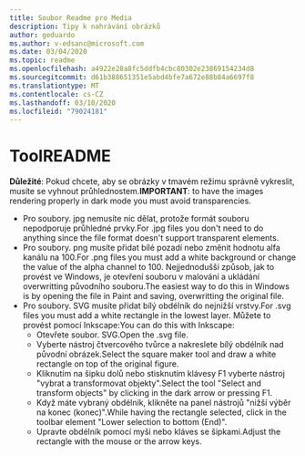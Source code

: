 ```yaml
---
title: Soubor Readme pro Media
description: Tipy k nahrávání obrázků
author: geduardo
ms.author: v-edsanc@microsoft.com
ms.date: 03/04/2020
ms.topic: readme
ms.openlocfilehash: a4922e28a8fc5ddfb4cbc80302e23869154234d8
ms.sourcegitcommit: d61b388651351e5abd4bfe7a672e88b84a6697f8
ms.translationtype: MT
ms.contentlocale: cs-CZ
ms.lasthandoff: 03/10/2020
ms.locfileid: "79024181"
---
```

# <a name="readme"></a><span data-ttu-id="641bf-103">Tool</span><span class="sxs-lookup"><span data-stu-id="641bf-103">README</span></span>
<span data-ttu-id="641bf-104">**Důležité**: Pokud chcete, aby se obrázky v tmavém režimu správně vykreslit, musíte se vyhnout průhlednostem.</span><span class="sxs-lookup"><span data-stu-id="641bf-104">**IMPORTANT**: to have the images rendering properly in dark mode you must avoid transparencies.</span></span>
- <span data-ttu-id="641bf-105">Pro soubory. jpg nemusíte nic dělat, protože formát souboru nepodporuje průhledné prvky.</span><span class="sxs-lookup"><span data-stu-id="641bf-105">For .jpg files you don't need to do anything since the file format doesn't support transparent elements.</span></span>
- <span data-ttu-id="641bf-106">Pro soubory. png musíte přidat bílé pozadí nebo změnit hodnotu alfa kanálu na 100.</span><span class="sxs-lookup"><span data-stu-id="641bf-106">For .png files you must add a white background or change the value of the alpha channel to 100.</span></span> <span data-ttu-id="641bf-107">Nejjednodušší způsob, jak to provést ve Windows, je otevření souboru v malování a ukládání overwritting původního souboru.</span><span class="sxs-lookup"><span data-stu-id="641bf-107">The easiest way to do this in Windows is by opening the file in Paint and saving, overwritting the original file.</span></span>
- <span data-ttu-id="641bf-108">Pro soubory. SVG musíte přidat bílý obdélník do nejnižší vrstvy.</span><span class="sxs-lookup"><span data-stu-id="641bf-108">For .svg files you must add a white rectangle in the lowest layer.</span></span> <span data-ttu-id="641bf-109">Můžete to provést pomocí Inkscape:</span><span class="sxs-lookup"><span data-stu-id="641bf-109">You can do this with Inkscape:</span></span>
  - <span data-ttu-id="641bf-110">Otevřete soubor. SVG.</span><span class="sxs-lookup"><span data-stu-id="641bf-110">Open the .svg file.</span></span>
  - <span data-ttu-id="641bf-111">Vyberte nástroj čtvercového tvůrce a nakreslete bílý obdélník nad původní obrázek.</span><span class="sxs-lookup"><span data-stu-id="641bf-111">Select the square maker tool and draw a white rectangle on top of the original figure.</span></span>
  - <span data-ttu-id="641bf-112">Kliknutím na šipku dolů nebo stisknutím klávesy F1 vyberte nástroj "vybrat a transformovat objekty".</span><span class="sxs-lookup"><span data-stu-id="641bf-112">Select the tool "Select and transform objects" by clicking in the dark arrow or pressing F1.</span></span>
  - <span data-ttu-id="641bf-113">Když máte vybraný obdélník, klikněte na panel nástrojů "nižší výběr na konec (konec)".</span><span class="sxs-lookup"><span data-stu-id="641bf-113">While having the rectangle selected, click in the toolbar element "Lower selection to bottom (End)".</span></span>
  - <span data-ttu-id="641bf-114">Upravte obdélník pomocí myši nebo kláves se šipkami.</span><span class="sxs-lookup"><span data-stu-id="641bf-114">Adjust the rectangle with the mouse or the arrow keys.</span></span>
